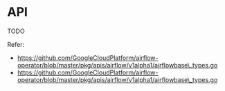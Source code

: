 # API

TODO

Refer:

- https://github.com/GoogleCloudPlatform/airflow-operator/blob/master/pkg/apis/airflow/v1alpha1/airflowbase\_types.go
- https://github.com/GoogleCloudPlatform/airflow-operator/blob/master/pkg/apis/airflow/v1alpha1/airflowbase\_types.go
